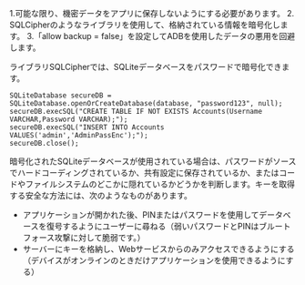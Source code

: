 
1.可能な限り、機密データをアプリに保存しないようにする必要があります。
2. SQLCipherのようなライブラリを使用して、格納されている情報を暗号化します。
3.「allow backup = false」を設定してADBを使用したデータの悪用を回避します。

ライブラリSQLCipherでは、SQLiteデータベースをパスワードで暗号化できます。

    SQLiteDatabase secureDB = SQLiteDatabase.openOrCreateDatabase(database, "password123", null);
    secureDB.execSQL("CREATE TABLE IF NOT EXISTS Accounts(Username VARCHAR,Password VARCHAR);");
    secureDB.execSQL("INSERT INTO Accounts VALUES('admin','AdminPassEnc');");
    secureDB.close();

暗号化されたSQLiteデータベースが使用されている場合は、パスワードがソースでハードコーディングされているか、共有設定に保存されているか、またはコードやファイルシステムのどこかに隠れているかどうかを判断します。キーを取得する安全な方法には、次のようなものがあります。

 - アプリケーションが開かれた後、PINまたはパスワードを使用してデータベースを復号するようにユーザーに尋ねる（弱いパスワードとPINはブルートフォース攻撃に対して脆弱です。）
- サーバーにキーを格納し、Webサービスからのみアクセスできるようにする（デバイスがオンラインのときだけアプリケーションを使用できるようにする）
